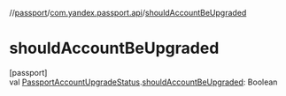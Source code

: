 //[passport](../../index.md)/[com.yandex.passport.api](index.md)/[shouldAccountBeUpgraded](should-account-be-upgraded.md)

# shouldAccountBeUpgraded

[passport]\
val [PassportAccountUpgradeStatus](-passport-account-upgrade-status/index.md).[shouldAccountBeUpgraded](should-account-be-upgraded.md): Boolean
